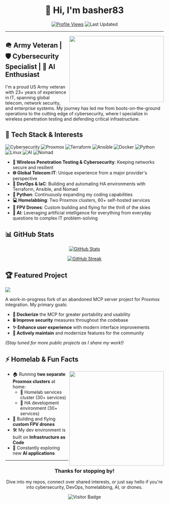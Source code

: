 <div align="center">
  
# 👋 Hi, I'm basher83

[![Profile Views](https://komarev.com/ghpvc/?username=basher83&color=0e75b6&style=flat)](https://github.com/basher83)
![Last Updated](https://img.shields.io/badge/Last%20Updated-June%202025-success)

</div>

---

<img align="right" width="300" height="210" src="https://media.giphy.com/media/v1.Y2lkPTc5MGI3NjExYzY1cGFudDJqODkyMzlpdjl3ZmJtbWM4aGxqYnl0eXR1djZucW1tNSZlcD12MV9pbnRlcm5hbF9naWZfYnlfaWQmY3Q9Zw/077i6AULCXc0FKTj9s/giphy.gif">

## 🪖 Army Veteran | 🛡️ Cybersecurity Specialist | 🤖 AI Enthusiast

I'm a proud US Army veteran with 23+ years of experience in IT, spanning global telecom, network security, and enterprise systems. My journey has led me from boots-on-the-ground operations to the cutting edge of cybersecurity, where I specialize in wireless penetration testing and defending critical infrastructure.

## 🧰 Tech Stack & Interests

![Cybersecurity](https://img.shields.io/badge/-Cybersecurity-090909?style=for-the-badge&logo=Shield&logoColor=white)
![Proxmox](https://img.shields.io/badge/-Proxmox-E57000?style=for-the-badge&logo=proxmox&logoColor=white)
![Terraform](https://img.shields.io/badge/-Terraform-7B42BC?style=for-the-badge&logo=terraform&logoColor=white)
![Ansible](https://img.shields.io/badge/-Ansible-EE0000?style=for-the-badge&logo=ansible&logoColor=white)
![Docker](https://img.shields.io/badge/-Docker-2496ED?style=for-the-badge&logo=docker&logoColor=white)
![Python](https://img.shields.io/badge/-Python-3776AB?style=for-the-badge&logo=python&logoColor=white)
![Linux](https://img.shields.io/badge/-Linux-FCC624?style=for-the-badge&logo=linux&logoColor=black)
![AI](https://img.shields.io/badge/-Artificial_Intelligence-FF6F00?style=for-the-badge&logo=tensorflow&logoColor=white)
![Nomad](https://img.shields.io/badge/-Nomad-00CA8E?style=for-the-badge&logo=hashicorp&logoColor=white)

- **🔐 Wireless Penetration Testing & Cybersecurity**: Keeping networks secure and resilient
- **🌐 Global Telecom IT**: Unique experience from a major provider's perspective
- **🚀 DevOps & IaC**: Building and automating HA environments with Terraform, Ansible, and Nomad
- **🐍 Python**: Continuously expanding my coding capabilities
- **💻 Homelabbing**: Two Proxmox clusters, 60+ self-hosted services
- **🚁 FPV Drones**: Custom building and flying for the thrill of the skies
- **🤖 AI**: Leveraging artificial intelligence for everything from everyday questions to complex IT problem-solving

## 📊 GitHub Stats

<div align="center">
  
[![GitHub Stats](https://github-readme-stats.vercel.app/api?username=basher83&show_icons=true&theme=radical&hide_border=true&count_private=true)](https://github.com/basher83)

[![GitHub Streak](https://github-readme-streak-stats.herokuapp.com/?user=basher83&theme=radical&hide_border=true)](https://github.com/basher83)

</div>

## 🏆 Featured Project

<a href="https://github.com/basher83/ProxmoxMCP">
  <img align="center" src="https://github-readme-stats.vercel.app/api/pin/?username=basher83&repo=ProxmoxMCP&theme=radical" />
</a>

A work-in-progress fork of an abandoned MCP server project for Proxmox integration. My primary goals:
- **🐳 Dockerize** the MCP for greater portability and usability
- **🔒 Improve security** measures throughout the codebase
- **✨ Enhance user experience** with modern interface improvements
- **🔄 Actively maintain** and modernize features for the community

*(Stay tuned for more public projects as I share my work!)*

## ⚡ Homelab & Fun Facts

<img align="right" width="300" src="https://media.giphy.com/media/v1.Y2lkPTc5MGI3NjExNWh2ZGljM3Vwb3Zqd2g3dnhwbXprYnVydzB3MmoxbnJmYWc1ZWszaCZlcD12MV9pbnRlcm5hbF9naWZfYnlfaWQmY3Q9Zw/UQ1EI1ML2ABQdbebup/giphy.gif">

- 🏠 Running **two separate Proxmox clusters** at home:
  - 💼 Homelab services cluster (30+ services)
  - 🔬 HA development environment (30+ services)
- 🚁 Building and flying **custom FPV drones**
- 🛠️ My dev environment is built on **Infrastructure as Code**
- 🤖 Constantly exploring new **AI applications**

---

<div align="center">
  
### Thanks for stopping by!
Dive into my repos, connect over shared interests, or just say hello if you're into cybersecurity, DevOps, homelabbing, AI, or drones.

![Visitor Badge](https://visitor-badge.laobi.icu/badge?page_id=basher83.basher83)

</div>
